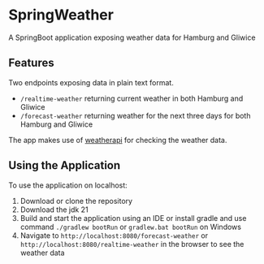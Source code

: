 # SpringWeather
A SpringBoot application exposing weather data for Hamburg and Gliwice

## Features
Two endpoints exposing data in plain text format.
- `/realtime-weather` returning current weather in both Hamburg and Gliwice
- `/forecast-weather` returning weather for the next three days for both Hamburg and Gliwice

The app makes use of [weatherapi](https://www.weatherapi.com/) for checking the weather data.

## Using the Application
To use the application on localhost:
1. Download or clone the repository
2. Download the jdk 21
3. Build and start the application using an IDE or install gradle and use command `./gradlew bootRun` or `gradlew.bat bootRun` on Windows
4. Navigate to `http://localhost:8080/forecast-weather` or `http://localhost:8080/realtime-weather` in the browser to see the weather data